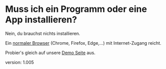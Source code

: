 # Muss ich ein Programm oder eine App installieren?

Nein, du brauchst nichts installieren.

Ein [normaler Browser](#supported-browsers) (Chrome, Firefox, Edge,…) mit Internet-Zugang reicht.

Probier's gleich auf unsere [Demo Seite](https://demo.scanarium.com/) aus.

version: 1.005
